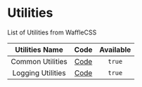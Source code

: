 # Utilities

List of Utilities from WaffleCSS

| Utilities Name   | Code    | Available | 
|:----------:|:-------------:| :-------------:| 
| Common Utilities | [Code](../utils/common.ts) | `true` |
| Logging Utilities | [Code](../utils/logger.ts) | `true` |
